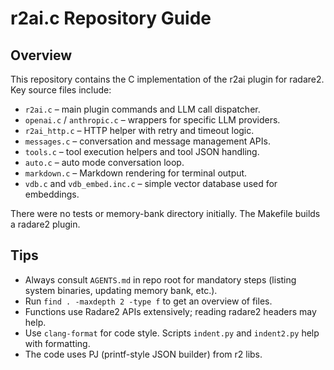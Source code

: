 # r2ai.c Repository Guide

## Overview
This repository contains the C implementation of the r2ai plugin for radare2. Key source files include:
- `r2ai.c` – main plugin commands and LLM call dispatcher.
- `openai.c` / `anthropic.c` – wrappers for specific LLM providers.
- `r2ai_http.c` – HTTP helper with retry and timeout logic.
- `messages.c` – conversation and message management APIs.
- `tools.c` – tool execution helpers and tool JSON handling.
- `auto.c` – auto mode conversation loop.
- `markdown.c` – Markdown rendering for terminal output.
- `vdb.c` and `vdb_embed.inc.c` – simple vector database used for embeddings.

There were no tests or memory-bank directory initially. The Makefile builds a radare2 plugin.

## Tips
- Always consult `AGENTS.md` in repo root for mandatory steps (listing system binaries, updating memory bank, etc.).
- Run `find . -maxdepth 2 -type f` to get an overview of files.
- Functions use Radare2 APIs extensively; reading radare2 headers may help.
- Use `clang-format` for code style. Scripts `indent.py` and `indent2.py` help with formatting.
- The code uses PJ (printf-style JSON builder) from r2 libs.

